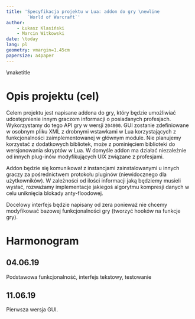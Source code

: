 ```yaml
---
title: 'Specyfikacja projektu w Lua: addon do gry \newline
        `World of Warcraft`'
author:
    - Łukasz Klasiński
    - Marcin Witkowski
date: \today
lang: pl
geometry: vmargin=1.45cm
papersize: a4paper
---
```


\maketitle

# Opis projektu (cel)

Celem projektu jest napisane addona do gry, który będzie umożliwiać udostępnienie innym graczom informacji o posiadanych profesjach.
Wykorzystamy do tego API gry w wersji `204000`. GUI zostanie zdefiniowane w osobnym pliku XML z drobnymi wstawkami w Lua korzystających z funkcjonalności zaimplementowanej w głównym module. Nie planujemy korzystać z dodatkowych bibliotek,
może z pominięciem biblioteki do wersjonowania skryptów w Lua. W domyśle addon ma działać niezależnie od innych plug-inów modyfikujących UIX związane z profesjami.

Addon będzie się komunikował z instancjami zainstalowanymi u innych graczy za pośrednictwem protokołu pluginów (niewidocznego dla użytkowników). W zależności od ilości informacji jaką będziemy musieli wysłać, rozważamy implementacje jakiegoś algorytmu kompresji danych w celu uniknięcia blokady anty-floodowej. 

Docelowy interfejs będzie napisany od zera ponieważ nie chcemy modyfikować bazowej funkcjonalności gry (tworzyć hooków na funkcje gry).

# Harmonogram

## 04.06.19

Podstawowa funkcjonalność, interfejs tekstowy, testowanie

## 11.06.19

Pierwsza wersja GUI.